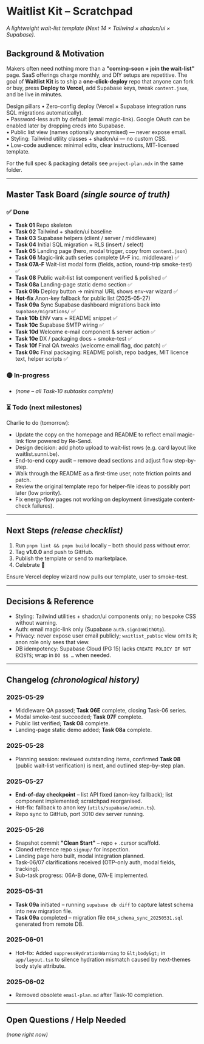 # Waitlist Kit – Scratchpad
_A lightweight wait-list template (Next 14 × Tailwind × shadcn/ui × Supabase)._

## Background & Motivation
Makers often need nothing more than a **"coming-soon + join the wait-list"** page. SaaS offerings charge monthly, and DIY setups are repetitive. The goal of **Waitlist Kit** is to ship a **one-click-deploy** repo that anyone can fork or buy, press **Deploy to Vercel**, add Supabase keys, tweak `content.json`, and be live in minutes.

Design pillars
• Zero-config deploy (Vercel × Supabase integration runs SQL migrations automatically).  
• Password-less auth by default (email magic-link). Google OAuth can be enabled later by dropping creds into Supabase.  
• Public list view (names optionally anonymised) — never expose email.  
• Styling: Tailwind utility classes + shadcn/ui — no custom CSS.  
• Low-code audience: minimal edits, clear instructions, MIT-licensed template.

For the full spec & packaging details see `project-plan.mdx` in the same folder.

---

## Master Task Board _(single source of truth)_

### ✅ Done
- **Task 01** Repo skeleton
- **Task 02** Tailwind + shadcn/ui baseline
- **Task 03** Supabase helpers (client / server / middleware)
- **Task 04** Initial SQL migration + RLS (insert / select)
- **Task 05** Landing page (hero, modal trigger, copy from `content.json`)
- **Task 06** Magic-link auth series complete (A-F inc. middleware) ✅
- **Task 07A-F** Wait-list modal form (fields, action, round-trip smoke-test) ✅
- **Task 08** Public wait-list list component verified & polished ✅
- **Task 08a** Landing-page static demo section ✅
- **Task 09b** Deploy button → minimal URL shows env-var wizard ✅
- **Hot-fix** Anon-key fallback for public list (2025-05-27)
- **Task 09a** Sync Supabase dashboard migrations back into `supabase/migrations/` ✅
- **Task 10b** ENV vars + README snippet ✅
- **Task 10c** Supabase SMTP wiring ✅
- **Task 10d** Welcome e-mail component & server action ✅
- **Task 10e** DX / packaging docs + smoke-test ✅
- **Task 10f** Final QA tweaks (welcome email flag, doc patch) ✅
- **Task 09c** Final packaging: README polish, repo badges, MIT licence text, helper scripts ✅

### 🟡 In-progress
- *(none – all Task-10 subtasks complete)*

### ⏳ Todo (next milestones)
Charlie to do (tomorrow):
- Update the copy on the homepage and README to reflect email magic-link flow powered by Re-Send.
- Design decision: add photo upload to wait-list rows (e.g. card layout like waitlist.sunni.be).
- End-to-end copy audit – remove dead sections and adjust flow step-by-step.
- Walk through the README as a first-time user, note friction points and patch.
- Review the original template repo for helper-file ideas to possibly port later (low priority).
- Fix energy-flow pages not working on deployment (investigate content-check failures).

---

## Next Steps _(release checklist)_
1. Run `pnpm lint && pnpm build` locally – both should pass without error.
2. Tag **v1.0.0** and push to GitHub.
3. Publish the template or send to marketplace.
4. Celebrate 🥳

Ensure Vercel deploy wizard now pulls our template, user to smoke-test.

---

## Decisions & Reference
- Styling: Tailwind utilities + shadcn/ui components only; no bespoke CSS without warning.
- Auth: email magic-link only (Supabase `auth.signInWithOtp`).
- Privacy: never expose user email publicly; `waitlist_public` view omits it; anon role only sees that view.
- DB idempotency: Supabase Cloud (PG 15) lacks `CREATE POLICY IF NOT EXISTS`; wrap in `DO $$ …` when needed.

---

## Changelog _(chronological history)_

### 2025-05-29
- Middleware QA passed; **Task 06E** complete, closing Task-06 series.
- Modal smoke-test succeeded; **Task 07F** complete.
- Public list verified; **Task 08** complete.
- Landing-page static demo added; **Task 08a** complete.

### 2025-05-28
- Planning session: reviewed outstanding items, confirmed **Task 08** (public wait-list verification) is next, and outlined step-by-step plan.

### 2025-05-27
- **End-of-day checkpoint** – list API fixed (anon-key fallback); list component implemented; scratchpad reorganised.
- Hot-fix: fallback to anon key (`utils/supabase/admin.ts`).
- Repo sync to GitHub, port 3010 dev server running.

### 2025-05-26
- Snapshot commit **"Clean Start"** – repo + .cursor scaffold.
- Cloned reference repo `signup/` for inspection.
- Landing page hero built, modal integration planned.
- Task-06/07 clarifications received (OTP-only auth, modal fields, tracking).
- Sub-task progress: 06A-B done, 07A-E implemented.

### 2025-05-31
- **Task 09a** initiated – running `supabase db diff` to capture latest schema into new migration file.
- **Task 09a** completed – migration file `004_schema_sync_20250531.sql` generated from remote DB.

### 2025-06-01
- Hot-fix: Added `suppressHydrationWarning` to `&lt;body&gt;` in `app/layout.tsx` to silence hydration mismatch caused by next-themes body style attribute.

### 2025-06-02
- Removed obsolete `email-plan.md` after Task-10 completion.

---

## Open Questions / Help Needed
*(none right now)*